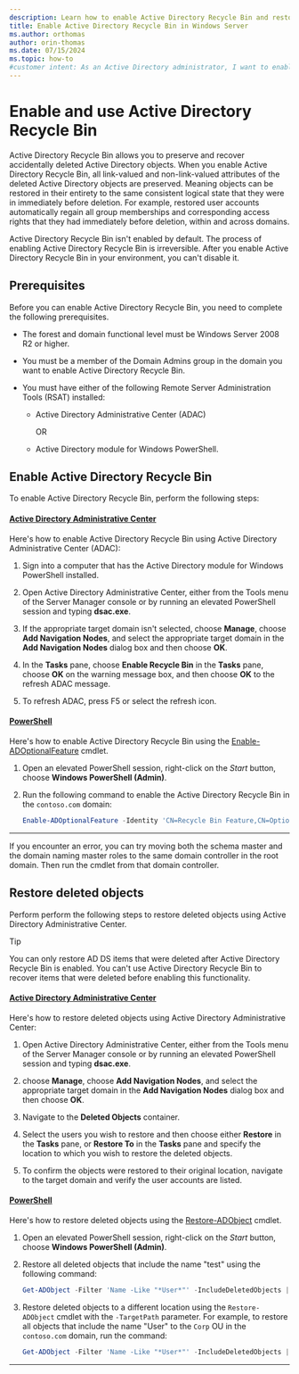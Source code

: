 ```yaml
---
description: Learn how to enable Active Directory Recycle Bin and restore deleted objects in Active Directory Domain Services on Windows Server.
title: Enable Active Directory Recycle Bin in Windows Server
ms.author: orthomas
author: orin-thomas
ms.date: 07/15/2024
ms.topic: how-to
#customer intent: As an Active Directory administrator, I want to enable Active Directory Recycle Bin so that I can recover deleted objects in Active Directory Domain Services.
---
```


# Enable and use Active Directory Recycle Bin

Active Directory Recycle Bin allows you to preserve and recover accidentally deleted Active Directory objects. When you enable Active Directory Recycle Bin, all link-valued and non-link-valued attributes of the deleted Active Directory objects are preserved. Meaning objects can be restored in their entirety to the same consistent logical state that they were in immediately before deletion. For example, restored user accounts automatically regain all group memberships and corresponding access rights that they had immediately before deletion, within and across domains.

Active Directory Recycle Bin isn't enabled by default. The process of enabling Active Directory Recycle Bin is irreversible. After you enable Active Directory Recycle Bin in your environment, you can't disable it.

## Prerequisites

Before you can enable Active Directory Recycle Bin, you need to complete the following prerequisites.

- The forest and domain functional level must be Windows Server 2008 R2 or higher.

- You must be a member of the Domain Admins group in the domain you want to enable Active Directory Recycle Bin.

- You must have either of the following Remote Server Administration Tools (RSAT) installed:

  - Active Directory Administrative Center (ADAC)

    OR

  - Active Directory module for Windows PowerShell.

## Enable Active Directory Recycle Bin

To enable Active Directory Recycle Bin, perform the following steps:

#### [Active Directory Administrative Center](#tab/adac)

Here's how to enable Active Directory Recycle Bin using Active Directory Administrative Center (ADAC):

1. Sign into a computer that has the Active Directory module for Windows PowerShell installed.

1. Open Active Directory Administrative Center, either from the Tools menu of the Server Manager console or by running an elevated PowerShell session and typing **dsac.exe**.

1. If the appropriate target domain isn't selected, choose **Manage**, choose **Add Navigation Nodes**, and select the appropriate target domain in the **Add Navigation Nodes** dialog box and then choose **OK**.

1. In the **Tasks** pane, choose **Enable Recycle Bin** in the **Tasks** pane, choose **OK** on the warning message box, and then choose **OK** to the refresh ADAC message.

1. To refresh ADAC, press F5 or select the refresh icon.

#### [PowerShell](#tab/powershell)

Here's how to enable Active Directory Recycle Bin using the [Enable-ADOptionalFeature](/powershell/module/activedirectory/enable-adoptionalfeature) cmdlet.

1. Open an elevated PowerShell session, right-click on the _Start_ button, choose **Windows PowerShell (Admin)**.

1. Run the following command to enable the Active Directory Recycle Bin in the `contoso.com` domain:

   ```powershell
   Enable-ADOptionalFeature -Identity 'CN=Recycle Bin Feature,CN=Optional Features,CN=Directory Service,CN=Windows NT,CN=Services,CN=Configuration,DC=contoso,DC=com' -Scope ForestOrConfigurationSet -Target 'contoso.com'
   ```

---

If you encounter an error, you can try moving both the schema master and the domain naming master roles to the same domain controller in the root domain. Then run the cmdlet from that domain controller.

## Restore deleted objects

Perform perform the following steps to restore deleted objects using Active Directory Administrative Center.

> [!TIP]
> You can only restore AD DS items that were deleted after Active Directory Recycle Bin is enabled. You can't use Active Directory Recycle Bin to recover items that were deleted before enabling this functionality.

#### [Active Directory Administrative Center](#tab/adac)

Here's how to restore deleted objects using Active Directory Administrative Center:

1. Open Active Directory Administrative Center, either from the Tools menu of the Server Manager console or by running an elevated PowerShell session and typing **dsac.exe**.

1. choose **Manage**, choose **Add Navigation Nodes**, and select the appropriate target domain in the **Add Navigation Nodes** dialog box and then choose **OK**.

1. Navigate to the **Deleted Objects** container.

1. Select the users you wish to restore and then choose either **Restore** in the **Tasks** pane, or **Restore To** in the **Tasks** pane and specify the location to which you wish to restore the deleted objects.

1. To confirm the objects were restored to their original location, navigate to the target domain and verify the user accounts are listed.

#### [PowerShell](#tab/powershell)

Here's how to restore deleted objects using the [Restore-ADObject](/powershell/module/activedirectory/Restore-ADObject) cmdlet.

1. Open an elevated PowerShell session, right-click on the _Start_ button, choose **Windows PowerShell (Admin)**.

1. Restore all deleted objects that include the name "test" using the following command:

   ```powershell
   Get-ADObject -Filter 'Name -Like "*User*"' -IncludeDeletedObjects | Restore-ADObject
   ```

1. Restore deleted objects to a different location using the `Restore-ADObject` cmdlet with the `-TargetPath` parameter. For example, to restore all objects that include the name "User" to the `Corp` OU in the `contoso.com` domain, run the command:

   ```powershell
   Get-ADObject -Filter 'Name -Like "*User*"' -IncludeDeletedObjects | Restore-ADObject -TargetPath "OU=Corp,DC=contoso,DC=com"
   ```

---
